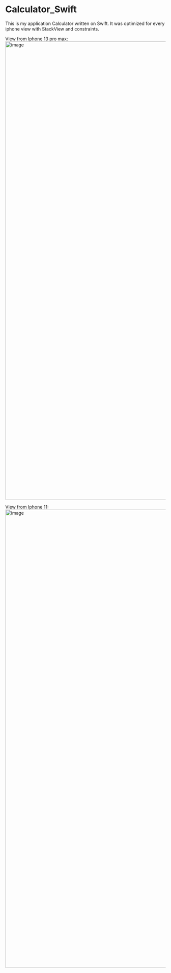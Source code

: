 # Calculator_Swift
This is my application Calculator written on Swift.
It was optimized for every iphone view with StackView and constraints.

View from Iphone 13 pro max:
<img width="1440" alt="image" src="https://user-images.githubusercontent.com/91181514/162405593-7d227ef7-0c68-440f-9a85-acdb15362af1.png">

View from Iphone 11:
<img width="1440" alt="image" src="https://user-images.githubusercontent.com/91181514/162406262-b1f5e5a4-bc2d-4354-b7df-3ef552f8bda4.png">
